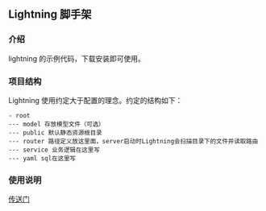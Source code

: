 ## Lightning 脚手架

### 介绍

lightning 的示例代码，下载安装即可使用。

### 项目结构

Lightning 使用约定大于配置的理念。约定的结构如下：

```
- root
--- model 存放模型文件（可选）
--- public 默认静态资源根目录
--- router 路径定义放这里面，server启动时Lightning会扫描目录下的文件并读取路由
--- service 业务逻辑在这里写
--- yaml sql在这里写
```

### 使用说明

[传送门](https://www.npmjs.com/package/@wolfx/lightning)
